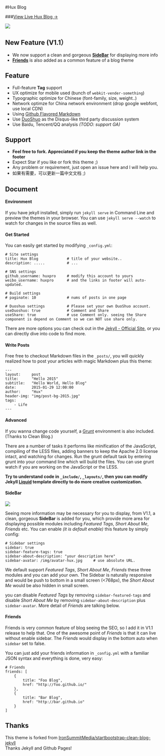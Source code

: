 #Hux Blog

###[View Live Hux Blog &rarr;](http://huxpro.github.io)

![](http://huangxuan.me/img/blog-desktop.jpg)

## New Feature (V1.1）

- We now support a clean and gorgeous **[SideBar](#sidebar)** for displaying more info
- **[Friends](#friends)** is also added as a common feature of a blog theme

## Feature

- Full-feature **Tag** support
- UX optimize for mobile used (bunch of `webkit-vender-something`)
- Typographic optimize for Chinese (font-family, size, weight..)
- Network optimze for China network environment (drop google webfont, use local CDN)
- Using [Github Flavored Markdown](https://help.github.com/articles/github-flavored-markdown/)
- Use [DuoShuo](http://duoshuo.com/) as the Disqus-like third party discussion system
- Use Baidu, Tencent/QQ analysis *(TODO: support GA)*

## Support

- **Feel free to fork. Appreciated if you keep the theme author link in the footer**
- Expect Star if you like or fork this theme ;)
- Any problem or requirement, just open an issue here and I will help you.
- 如果有需要，可以更新一篇中文文档 ;)


## Document

#### Environment

If you have jekyll installed, simply run `jekyll serve` in Command Line
and preview the themes in your browser. You can use `jekyll serve --watch` to watch for changes in the source files as well.


#### Get Started

You can easily get started by modifying `_config.yml`:

```
# Site settings
title: Hux Blog             # title of your website..
description: .....          # ...

# SNS settings      
github_username: huxpro     # modify this account to yours
weibo_username: huxpro      # and the links in footer will auto-updated.

# Build settings
# paginate: 10              # nums of posts in one page

# Duoshuo settings          # Please set your own DuoShuo account.
useDuoshuo: true            # Comment and Share
useShare: true              # use Comment only. seeing the Share component is depend on Comment so we can NOT use share only.

```

There are more options you can check out in the [Jekyll - Official Site](http://jekyllrb.com/), or you can directly dive into code to find more.


#### Write Posts

Free free to checkout Markdown files in the `_posts/`, you will quickly realized how to post your articles with magic Markdown plus this theme:

```
---
layout:     post
title:      "Hello 2015"
subtitle:   "Hello World, Hello Blog"
date:       2015-01-29 12:00:00
author:     "Hux"
header-img: "img/post-bg-2015.jpg"
tags:
    - Life
---

```

#### Advanced

If you wanna change code yourself, a [Grunt](gruntjs.com) environment is also included. (Thanks to Clean Blog.)

There are a number of tasks it performs like minification of the JavaScript, compiling of the LESS files, adding banners to keep the Apache 2.0 license intact, and watching for changes. Run the grunt default task by entering grunt into your command line which will build the files. You can use grunt watch if you are working on the JavaScript or the LESS.

**Try to understand code in `_include/`, `_layouts/`, then you can modify Jekyll [Liquid](https://github.com/Shopify/liquid/wiki) template directly to do more creative customization.**

#### SideBar

![](http://huangxuan.me/img/blog-sidebar.jpg)

Seeing more information may be necessary for you to display, from V1.1, a clean, gorgeous **SideBar** is added for you, which provide more area for displaying possible modules including *Featured Tags*, *Short About Me*, *Friends* etc. You can enable *(it is default enable)* this feature by simply config:

```
# Sidebar settings
sidebar: true
sidebar-feature-tags: true
sidebar-about-description: "your description here"
sidebar-avatar: /img/avatar-hux.jpg     # use absolute URL.
```

We default support *Featured Tags*, *Short About Me*, *Friends* these three modules and you can add your own. The Sidebar is naturally responsive and would be push to bottom in a small screen (<768px), the *Short About Me* would be also hidden in small screen.

you can disable *Featured Tags* by removing `sidebar-featured-tags` and disable *Short About Me* by removing `sidebar-about-description` plus `sidebar-avatar`. More detail of *Friends* are talking below.


#### Friends

Friends is very common feature of blog seeing the SEO, so I add it in V1.1 release to help that. One of the awesome point of *Friends* is that it can live without enable sidebar. The *Friends* would display in the bottom auto when `sidebar` set to false.


You can just add your friends information in `_config.yml` with a familiar JSON syntax and everything is done, very easy:

```
# Friends
friends: [
    {
        title: "Foo Blog",
        href: "http://foo.github.io/"
    },
    {
        title: "Bar Blog",
        href: "http://bar.github.io"
    }
]
```


## Thanks

This theme is forked from [IronSummitMedia/startbootstrap-clean-blog-jekyll](https://github.com/IronSummitMedia/startbootstrap-clean-blog-jekyll)  
Thanks Jekyll and Github Pages!

